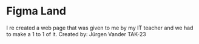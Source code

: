 # Figma Land
I re created a web page that was given to me by my IT teacher and we had to make a 1 to 1 of it.
Created by: Jürgen Vander TAK-23
